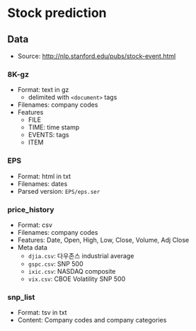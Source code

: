 # Stock prediction

## Data

- Source: http://nlp.stanford.edu/pubs/stock-event.html

### 8K-gz
- Format: text in gz
    - delimited with `<document>` tags
- Filenames: company codes
- Features
    - FILE
    - TIME: time stamp
    - EVENTS: tags
    - ITEM

### EPS
- Format: html in txt
- Filenames: dates
- Parsed version: `EPS/eps.ser`

### price_history
- Format: csv
- Filenames: company codes
- Features: Date, Open, High, Low, Close, Volume, Adj Close
- Meta data
    - `djia.csv`: 다우존스 industrial average
    - `gspc.csv`: SNP 500
    - `ixic.csv`: NASDAQ composite
    - `vix.csv`: CBOE Volatility SNP 500

### snp_list
- Format: tsv in txt
- Content: Company codes and company categories
